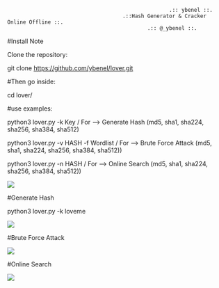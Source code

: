 
                                                        .:: ybenel ::.
                                         .::Hash Generator & Cracker Online Offline ::.
                                                 .:: @_ybenel ::.
 

#Install Note

Clone the repository:

 git clone https://github.com/ybenel/lover.git

#Then go inside:

cd lover/


#use examples:

python3 lover.py -k Key / For --> Generate Hash (md5, sha1, sha224, sha256, sha384, sha512)

python3 lover.py -v HASH -f Wordlist / For --> Brute Force Attack (md5, sha1, sha224, sha256, sha384, sha512))

python3 lover.py -n HASH / For -->  Online Search (md5, sha1, sha224, sha256, sha384, sha512))


<img src="https://github.com/ybenel/lover/blob/master/ss/how.png" >


#Generate Hash

python3 lover.py -k loveme

<img src="https://github.com/ybenel/lover/blob/master/ss/gen.png" >


#Brute Force Attack

<img src="https://github.com/m1ndo/lover/blob/master/ss/off.png" >


#Online Search

<img src="https://github.com/ybenel/lover/blob/master/ss/on.png" >
